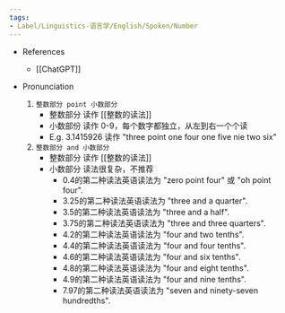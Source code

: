 ```yaml
---
tags:
- Label/Linguistics-语言学/English/Spoken/Number
---
```


- References
    - [[ChatGPT]]

- Pronunciation
    1. `整数部分 point 小数部分`
        - 整数部分 读作 [[整数的读法]]
        - 小数部份 读作 0-9，每个数字都独立，从左到右一个个读
        - E.g. 3.1415926 读作 "three point one four one five nie two six"
    1. `整数部分 and 小数部分`
        - 整数部分 读作 [[整数的读法]]
        - 小数部分 读法很复杂，不推荐
            - 0.4的第二种读法英语读法为 "zero point four" 或 "oh point four".
            - 3.25的第二种读法英语读法为 "three and a quarter".
            - 3.5的第二种读法英语读法为 "three and a half".
            - 3.75的第二种读法英语读法为 "three and three quarters".
            - 4.2的第二种读法英语读法为 "four and two tenths".
            - 4.4的第二种读法英语读法为 "four and four tenths".
            - 4.6的第二种读法英语读法为 "four and six tenths".
            - 4.8的第二种读法英语读法为 "four and eight tenths".
            - 4.9的第二种读法英语读法为 "four and nine tenths".
            - 7.97的第二种读法英语读法为 "seven and ninety-seven hundredths".
